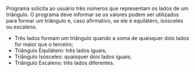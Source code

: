 Programa solicita ao usuário três números que representam os lados de um triângulo.
O programa deve informar se os valores podem ser utilizados para formar um triângulo e, caso afirmativo, se ele é equilátero, isósceles ou escaleno.

- Três lados formam um triângulo quando a soma de quaisquer dois lados for maior que o terceiro;
- Triângulo Equilátero: três lados iguais;
- Triângulo Isósceles: quaisquer dois lados iguais;
- Triângulo Escaleno: três lados diferentes.
